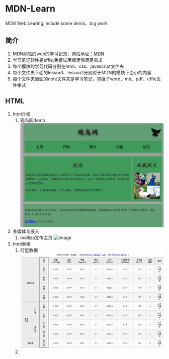 # MDN-Learn
MDN Web Learing,include some demo、big work
## 简介
1. MDN网站的web的学习记录，网站地址：[MDN](https://developer.mozilla.org/zh-CN/docs/Learn/Getting_started_with_the_web "MDN")
2. 学习笔记软件是effie,免费试用版足够满足需求 
3. 每个模块的学习代码分别在html、css、javascript文件夹
4. 每个文件夹下面的lesson1、lesson2分别对于MDN的模块下面小的内容
5.  每个文件夹里面的note文件夹是学习笔记，包括了word、md、pdf、effie文件格式
## HTML
1. html介绍   
    1. 观鸟网demo ![image](./html/lesson1/assets/pic1.png) 
2. 多媒体与嵌入 
    1. molliza宣传主页 ![image](./html/lesson2/Mozilla-splash-page/pic1.png)
3. html表格
    1. 行星数据![image](./html/lesson3/plantData/pic1.png)
    2. 
